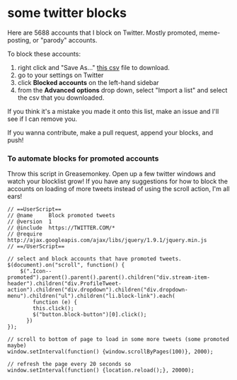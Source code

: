 # some twitter blocks

Here are 5688 accounts that I block on Twitter.  Mostly promoted, meme-posting, or "parody" accounts.

To block these accounts:

1. right click and "Save As..." [this csv](https://raw.githubusercontent.com/elliottbinder/some_twitter_blocks/master/blocklist.csv) file to download.
2. go to your settings on Twitter
2. click **Blocked accounts** on the left-hand sidebar
3. from the **Advanced options** drop down, select "Import a list" and select the csv that you downloaded.

If you think it's a mistake you made it onto this list, make an issue and I'll see if I can remove you.

If you wanna contribute, make a pull request, append your blocks, and push!


### To automate blocks for promoted accounts

Throw this script in Greasemonkey.  Open up a few twitter windows and watch your blocklist grow!  If you have any suggestions for how to block the accounts on loading of more tweets instead of using the scroll action, I'm all ears!

```
// ==UserScript==
// @name     Block promoted tweets
// @version  1
// @include  https://TWITTER.COM/*
// @require http://ajax.googleapis.com/ajax/libs/jquery/1.9.1/jquery.min.js
// ==/UserScript==

// select and block accounts that have promoted tweets.
$(document).on("scroll", function() {
	$(".Icon--promoted").parent().parent().parent().children("div.stream-item-header").children("div.ProfileTweet-action").children("div.dropdown").children("div.dropdown-menu").children("ul").children("li.block-link").each(
    	function (e) {
        this.click();
        $("button.block-button")[0].click();
      })
});

// scroll to bottom of page to load in some more tweets (some promoted maybe)
window.setInterval(function() {window.scrollByPages(100)}, 2000);

// refresh the page every 20 seconds so 
window.setInterval(function() {location.reload();}, 20000);
```
